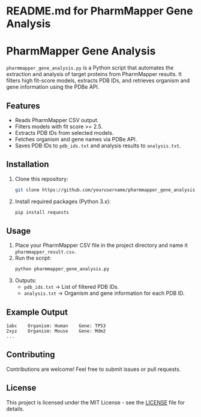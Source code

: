# README.md for PharmMapper Gene Analysis

# PharmMapper Gene Analysis

`pharmmapper_gene_analysis.py` is a Python script that automates the extraction and analysis of target proteins from PharmMapper results. It filters high fit-score models, extracts PDB IDs, and retrieves organism and gene information using the PDBe API.

## Features

- Reads PharmMapper CSV output.
- Filters models with fit score >= 2.5.
- Extracts PDB IDs from selected models.
- Fetches organism and gene names via PDBe API.
- Saves PDB IDs to `pdb_ids.txt` and analysis results to `analysis.txt`.

## Installation

1. Clone this repository:
   ```bash
   git clone https://github.com/yourusername/pharmmapper_gene_analysis.git
   ```
2. Install required packages (Python 3.x):
   ```bash
   pip install requests
   ```

## Usage

1. Place your PharmMapper CSV file in the project directory and name it `pharmmapper_result.csv`.
2. Run the script:
   ```bash
   python pharmmapper_gene_analysis.py
   ```
3. Outputs:
   - `pdb_ids.txt` -> List of filtered PDB IDs.
   - `analysis.txt` -> Organism and gene information for each PDB ID.

## Example Output

```
1abc    Organism: Human    Gene: TP53
2xyz    Organism: Mouse    Gene: Mdm2
...
```

## Contributing

Contributions are welcome! Feel free to submit issues or pull requests.

## License

This project is licensed under the MIT License - see the [LICENSE](LICENSE) file for details.
